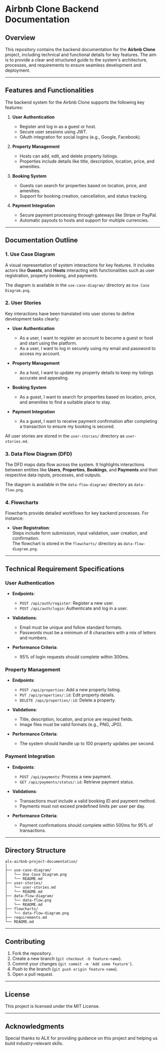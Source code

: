 # Airbnb Clone Backend Documentation

## Overview

This repository contains the backend documentation for the **Airbnb Clone** project, including technical and functional details for key features. The aim is to provide a clear and structured guide to the system's architecture, processes, and requirements to ensure seamless development and deployment.

---

## Features and Functionalities

The backend system for the Airbnb Clone supports the following key features:

1. **User Authentication**  
   - Register and log in as a guest or host.  
   - Secure user sessions using JWT.  
   - OAuth integration for social logins (e.g., Google, Facebook).  

2. **Property Management**  
   - Hosts can add, edit, and delete property listings.  
   - Properties include details like title, description, location, price, and amenities.  

3. **Booking System**  
   - Guests can search for properties based on location, price, and amenities.  
   - Support for booking creation, cancellation, and status tracking.  

4. **Payment Integration**  
   - Secure payment processing through gateways like Stripe or PayPal.  
   - Automatic payouts to hosts and support for multiple currencies.  

---

## Documentation Outline

### 1. Use Case Diagram
A visual representation of system interactions for key features. It includes actors like **Guests**, and **Hosts** interacting with functionalities such as user registration, property booking, and payments.  

The diagram is available in the `use-case-diagram/` directory as `Use Case Diagram.png`.

### 2. User Stories
Key interactions have been translated into user stories to define development tasks clearly:

- **User Authentication**  
  - As a user, I want to register an account to become a guest or host and start using the platform.  
  - As a user, I want to log in securely using my email and password to access my account.  

- **Property Management**  
  - As a host, I want to update my property details to keep my listings accurate and appealing.  

- **Booking System**  
  - As a guest, I want to search for properties based on location, price, and amenities to find a suitable place to stay.  

- **Payment Integration**  
  - As a guest, I want to receive payment confirmation after completing a transaction to ensure my booking is secured.  

All user stories are stored in the `user-stories/` directory as `user-stories.md`.

### 3. Data Flow Diagram (DFD)
The DFD maps data flow across the system. It highlights interactions between entities like **Users**, **Properties**, **Bookings**, and **Payments** and their respective data inputs, processes, and outputs.  

The diagram is available in the `data-flow-diagram/` directory as `data-flow.png`.

### 4. Flowcharts
Flowcharts provide detailed workflows for key backend processes. For instance:  
- **User Registration**:  
  Steps include form submission, input validation, user creation, and confirmation.  
The flowchart is stored in the `flowcharts/` directory as `data-flow-diagram.png`.

---

## Technical Requirement Specifications

### User Authentication
- **Endpoints**:  
  - `POST /api/auth/register`: Register a new user.  
  - `POST /api/auth/login`: Authenticate and log in a user.  

- **Validations**:  
  - Email must be unique and follow standard formats.  
  - Passwords must be a minimum of 8 characters with a mix of letters and numbers.  

- **Performance Criteria**:  
  - 95% of login requests should complete within 300ms.  

### Property Management
- **Endpoints**:  
  - `POST /api/properties`: Add a new property listing.  
  - `PUT /api/properties/:id`: Edit property details.  
  - `DELETE /api/properties/:id`: Delete a property.  

- **Validations**:  
  - Title, description, location, and price are required fields.  
  - Image files must be valid formats (e.g., PNG, JPG).  

- **Performance Criteria**:  
  - The system should handle up to 100 property updates per second.  

### Payment Integration
- **Endpoints**:  
  - `POST /api/payments`: Process a new payment.  
  - `GET /api/payments/status/:id`: Retrieve payment status.  

- **Validations**:  
  - Transactions must include a valid booking ID and payment method.  
  - Payments must not exceed predefined limits per user per day.  

- **Performance Criteria**:  
  - Payment confirmations should complete within 500ms for 95% of transactions.  


---

## Directory Structure

```plaintext
alx-airbnb-project-documentation/
│
├── use-case-diagram/
│   └── Use Case Diagram.png
│   └── README.md
├── user-stories/
│   └── user-stories.md
│   └── README.md
├── data-flow-diagram/
│   └── data-flow.png
│   └── README.md
├── flowcharts/
│   └── data-flow-diagram.png
├── requirements.md
└── README.md
```

---

## Contributing

1. Fork the repository.  
2. Create a new branch (`git checkout -b feature-name`).  
3. Commit your changes (`git commit -m 'Add some feature'`).  
4. Push to the branch (`git push origin feature-name`).  
5. Open a pull request.

---

## License

This project is licensed under the MIT License.

--- 

## Acknowledgments

Special thanks to ALX for providing guidance on this project and helping us build industry-relevant skills.
